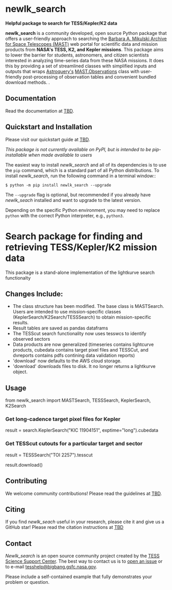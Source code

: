 newlk_search
==========
**Helpful package to search for TESS/Kepler/K2 data**

**newlk_search** is a community developed, open source Python package that offers a user-friendly approach to searching the [Barbara A. Mikulski Archive for Space Telescopes (MAST)](https://mast.stsci.edu/portal/Mashup/Clients/Mast/Portal.html) web portal for scientific data and mission products from **NASA's TESS, K2, and Kepler missions**.  This package aims to lower the barrier for students, astronomers, and citizen scientists interested in analyzing time-series data from these NASA missions. It does this by providing a set of streamlined classes with simplified inputs and outputs that wraps [Astroquery's](https://astroquery.readthedocs.io/en/latest/#) [MAST.Observations](https://astroquery.readthedocs.io/en/latest/mast/mast_obsquery.html) class with user-friendly post-processing of observation tables and convenient bundled download methods.  .  

Documentation
-------------

Read the documentation at [TBD](https://heasarc.gsfc.nasa.gov/docs/tess/).


Quickstart and Installation
---------------------------

Please visit our quickstart guide at [TBD](https://heasarc.gsfc.nasa.gov/docs/tess/). 

*This package is not currently available on PyPI, but is intended to be pip-installable when made available to users*

The easiest way to install *newlk_search* and all of its dependencies is to use the ``pip`` command,
which is a standard part of all Python distributions.
To install *newlk_search*, run the following command in a terminal window::

    $ python -m pip install newlk_search --upgrade

The ``--upgrade`` flag is optional, but recommended if you already
have *newlk_seach* installed and want to upgrade to the latest version.

Depending on the specific Python environment, you may need to replace ``python``
with the correct Python interpreter, e.g., ``python3``.


# Search package for finding and retrieving TESS/Kepler/K2 mission data
This package is a stand-alone implementation of the lightkurve search functionalty  

## Changes Include:
  - The class structure has been modified. The base class is MASTSearch. Users are intended to use mission-specific classes (KeplerSearch/K2Search/TESSSearch) to obtain mission-specific results.
  - Result tables are saved as pandas dataframs
  - The TESScut search functionality now uses tesswcs to identify observed sectors
  - Data products are now generalized (timeseries contains lightcurve products, cubedata contains target pixel files and TESSCut, and dvreports contains pdfs contining data validation reports) 
  - 'download' now defaults to the AWS cloud storage. 
  - 'download' downloads files to disk. It no longer returns a lightkurve object. 
 


Usage
-----
  from newlk_search import MASTSearch, TESSSearch, KeplerSearch, K2Search
  ### Get long-cadence target pixel files for Kepler 
  result = search.KeplerSearch("KIC 11904151", exptime="long").cubedata
  ### Get TESScut cutouts for a particular target and sector
  result = TESSSearch("TOI 2257").tesscut
  
  result.download()

Contributing
------------
We welcome community contributions!
Please read the  guidelines at [TBD](https://heasarc.gsfc.nasa.gov/docs/tess/). 

Citing
------

If you find *newlk_seach* useful in your research, please cite it and give us a GitHub star!
Please read the citation instructions at [TBD](https://heasarc.gsfc.nasa.gov/docs/tess/)


Contact
-------
*Newlk_search* is an open source community project created by the [TESS Science Support Center](https://heasarc.gsfc.nasa.gov/docs/tess/). The best way to contact us is to [open an issue](https://github.com/lightkurve/lightkurve/issues/new) or to e-mail tesshelp@bigbang.gsfc.nasa.gov.

Please include a self-contained example that fully demonstrates your problem or question.

